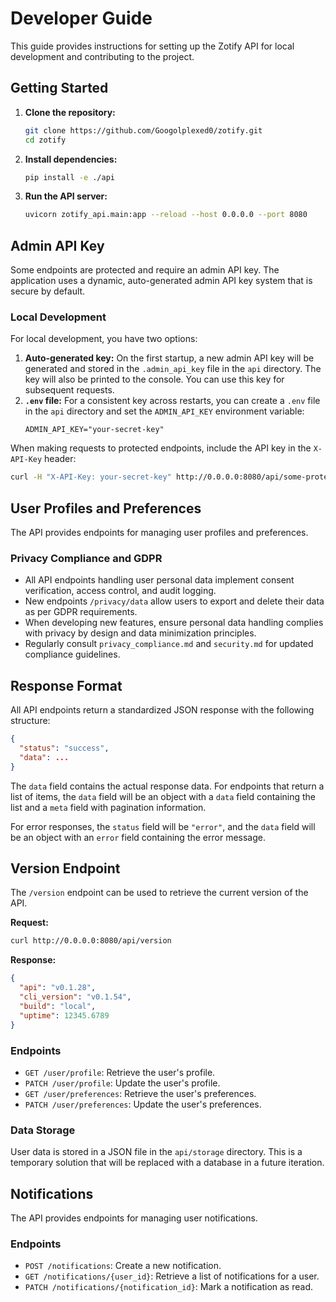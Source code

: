 # Developer Guide

This guide provides instructions for setting up the Zotify API for local development and contributing to the project.

## Getting Started

1.  **Clone the repository:**
    ```bash
    git clone https://github.com/Googolplexed0/zotify.git
    cd zotify
    ```

2.  **Install dependencies:**
    ```bash
    pip install -e ./api
    ```

3.  **Run the API server:**
    ```bash
    uvicorn zotify_api.main:app --reload --host 0.0.0.0 --port 8080
    ```

## Admin API Key

Some endpoints are protected and require an admin API key. The application uses a dynamic, auto-generated admin API key system that is secure by default.

### Local Development

For local development, you have two options:

1.  **Auto-generated key:** On the first startup, a new admin API key will be generated and stored in the `.admin_api_key` file in the `api` directory. The key will also be printed to the console. You can use this key for subsequent requests.
2.  **`.env` file:** For a consistent key across restarts, you can create a `.env` file in the `api` directory and set the `ADMIN_API_KEY` environment variable:
    ```
    ADMIN_API_KEY="your-secret-key"
    ```

When making requests to protected endpoints, include the API key in the `X-API-Key` header:

```bash
curl -H "X-API-Key: your-secret-key" http://0.0.0.0:8080/api/some-protected-endpoint
```

## User Profiles and Preferences

The API provides endpoints for managing user profiles and preferences.

### Privacy Compliance and GDPR

- All API endpoints handling user personal data implement consent verification, access control, and audit logging.
- New endpoints `/privacy/data` allow users to export and delete their data as per GDPR requirements.
- When developing new features, ensure personal data handling complies with privacy by design and data minimization principles.
- Regularly consult `privacy_compliance.md` and `security.md` for updated compliance guidelines.

## Response Format

All API endpoints return a standardized JSON response with the following structure:

```json
{
  "status": "success",
  "data": ...
}
```

The `data` field contains the actual response data. For endpoints that return a list of items, the `data` field will be an object with a `data` field containing the list and a `meta` field with pagination information.

For error responses, the `status` field will be `"error"`, and the `data` field will be an object with an `error` field containing the error message.

## Version Endpoint

The `/version` endpoint can be used to retrieve the current version of the API.

**Request:**

```bash
curl http://0.0.0.0:8080/api/version
```

**Response:**

```json
{
  "api": "v0.1.28",
  "cli_version": "v0.1.54",
  "build": "local",
  "uptime": 12345.6789
}
```

### Endpoints

*   `GET /user/profile`: Retrieve the user's profile.
*   `PATCH /user/profile`: Update the user's profile.
*   `GET /user/preferences`: Retrieve the user's preferences.
*   `PATCH /user/preferences`: Update the user's preferences.

### Data Storage

User data is stored in a JSON file in the `api/storage` directory. This is a temporary solution that will be replaced with a database in a future iteration.

## Notifications

The API provides endpoints for managing user notifications.

### Endpoints

*   `POST /notifications`: Create a new notification.
*   `GET /notifications/{user_id}`: Retrieve a list of notifications for a user.
*   `PATCH /notifications/{notification_id}`: Mark a notification as read.
